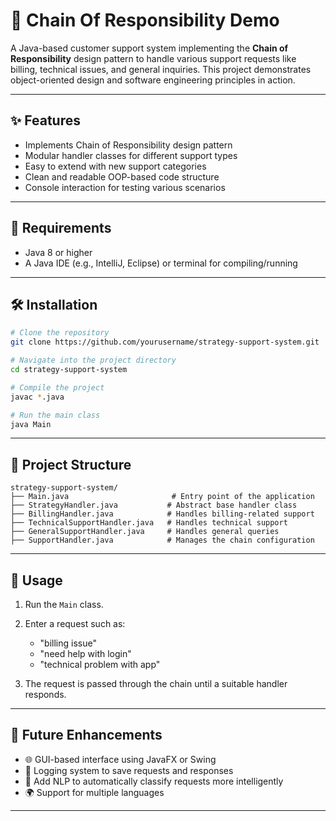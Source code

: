 # 🧠 Chain Of Responsibility Demo

A Java-based customer support system implementing the **Chain of Responsibility** design pattern to handle various support requests like billing, technical issues, and general inquiries. This project demonstrates object-oriented design and software engineering principles in action.

---

## ✨ Features

* Implements Chain of Responsibility design pattern
* Modular handler classes for different support types
* Easy to extend with new support categories
* Clean and readable OOP-based code structure
* Console interaction for testing various scenarios

---

## 📆 Requirements

* Java 8 or higher
* A Java IDE (e.g., IntelliJ, Eclipse) or terminal for compiling/running

---

## 🛠️ Installation

```bash
# Clone the repository
git clone https://github.com/yourusername/strategy-support-system.git

# Navigate into the project directory
cd strategy-support-system

# Compile the project
javac *.java

# Run the main class
java Main
```

---

## 📂 Project Structure

```plaintext
strategy-support-system/
├── Main.java                       # Entry point of the application
├── StrategyHandler.java           # Abstract base handler class
├── BillingHandler.java            # Handles billing-related support
├── TechnicalSupportHandler.java   # Handles technical support
├── GeneralSupportHandler.java     # Handles general queries
├── SupportHandler.java            # Manages the chain configuration
```

---

## 🚀 Usage

1. Run the `Main` class.
2. Enter a request such as:

   * "billing issue"
   * "need help with login"
   * "technical problem with app"
3. The request is passed through the chain until a suitable handler responds.

---

## 🌱 Future Enhancements

* 🌐 GUI-based interface using JavaFX or Swing
* 📩 Logging system to save requests and responses
* 🧠 Add NLP to automatically classify requests more intelligently
* 🌍 Support for multiple languages

---


